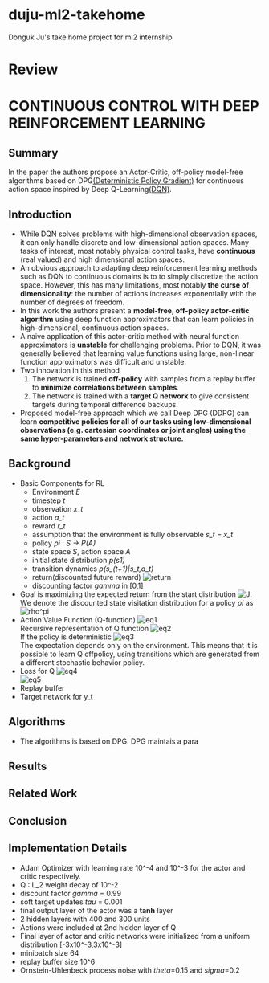 # duju-ml2-takehome
Donguk Ju's take home project for ml2 internship


# Review
# CONTINUOUS CONTROL WITH DEEP REINFORCEMENT LEARNING

## Summary
In the paper the authors propose an Actor-Critic, off-policy model-free algorithms based on DPG[(Deterministic Policy Gradient)](http://proceedings.mlr.press/v32/silver14.pdf) for continuous action space inspired by Deep Q-Learning[(DQN)](https://arxiv.org/abs/1312.5602).

## Introduction
- While DQN solves problems with high-dimensional observation spaces, it can only handle discrete and low-dimensional action spaces. Many tasks of interest, most notably physical control tasks, have **continuous** (real valued) and high dimensional action spaces.
- An obvious approach to adapting deep reinforcement learning methods such as DQN to continuous domains is to to simply discretize the action space. However, this has many limitations, most notably **the curse of dimensionality**: the number of actions increases exponentially with the number of degrees of freedom.
- In this work the authors present a **model-free, off-policy actor-critic algorithm** using deep function approximators that can learn policies in high-dimensional, continuous action spaces.
- A naive application of this actor-critic method with neural function approximators is **unstable** for challenging problems. Prior to DQN, it was generally believed that learning value functions using large, non-linear function approximators was difficult and unstable.
- Two innovation in this method
  1. The network is trained **off-policy** with samples from a replay buffer to **minimize correlations between samples**.
  2. The network is trained with a **target Q network** to give consistent targets during temporal difference backups.
- Proposed model-free approach which we call Deep DPG (DDPG) can learn **competitive policies for all of our tasks using low-dimensional observations (e.g. cartesian coordinates or joint angles) using the same hyper-parameters and network structure.**

## Background
- Basic Components for RL
  - Environment _E_
  - timestep _t_
  - observation _x\_t_
  - action _a\_t_
  - reward _r\_t_
  - assumption that the environment is fully observable _s_t = x_t_
  - policy _pi_ : _S -> P(A)_
  - state space _S_, action space _A_
  - initial state distribution _p(s1)_
  - transition dynamics _p(s\_(t+1)|s\_t,a\_t)_
  - return(discounted future reward) ![return]()
  - discounting factor _gamma_ in [0,1]
- Goal is maximizing the expected return from the start distribution ![J](). We denote the discounted state visitation distribution for a policy _pi_ as ![rho^pi]()
- Action Value Function (Q-function) ![eq1]()  
Recursive representation of Q function ![eq2]()  
If the policy is deterministic ![eq3]()  
The expectation depends only on the environment. This means that it is possible to learn Q offpolicy, using transitions which are generated from a different stochastic behavior policy.
- Loss for Q
![eq4]()  
![eq5]()
- Replay buffer
- Target network for y_t

## Algorithms
- The algorithms is based on DPG. DPG maintais a para

## Results


## Related Work


## Conclusion


## Implementation Details
- Adam Optimizer with learning rate 10^-4 and 10^-3 for the actor and critic respectively.
- Q : L_2 weight decay of 10^-2
- discount factor _gamma_ = 0.99
- soft target updates _tau_ = 0.001
- final output layer of the actor was a **tanh** layer
- 2 hidden layers with 400 and 300 units
- Actions were included at 2nd hidden layer of Q
- Final layer of actor and critic networks were initialized from a uniform distribution [-3x10^-3,3x10^-3]
- minibatch size 64
- replay buffer size 10^6
- Ornstein-Uhlenbeck process noise with _theta_=0.15 and _sigma_=0.2
